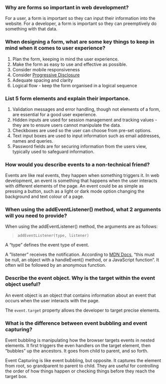### Why are forms so important in web development?

For a user, a form is important so they can input their information into the website. For a developer, a form is important so they can preemptively do something with that data.

### When designing a form, what are some key things to keep in mind when it comes to user experience?

1. Plan the form, keeping in mind the user experience.
2. Make the form as easy to use and effective as possible.
3. Consider mobile responsiveness
4. Consider [Progressive Disclosure](https://en.wikipedia.org/wiki/Progressive_disclosure)
5. Adequate spacing and clarity
6. Logical flow - keep the form organised in a logical sequence

### List 5 form elements and explain their importance.

1. Validation messages and error handling, though not elements of a form, are essential for a good user experience.
2. Hidden inputs are used for session management and tracking values - they are to ensure users cannot manipulate the data.
3. Checkboxes are used so the user can choose from pre-set options.
4. Text input boxes are used to input information such as email addresses, names and queries.
5. Password fields are for securing information from the users view, typically used to safeguard information.

### How would you describe events to a non-technical friend?

Events are like real events, they happen when something triggers it. In web development, an event is something that happens when the user interacts with different elements of the page. An event could be as simple as pressing a button, such as a light or dark mode option changing the background and text colour of a page.

### When using the addEventListener() method, what 2 arguments will you need to provide?

When using the addEventListener() method, the arguments are as follows:

> `addEventListener(type, listener)`

A “type” defines the event type of event.

A ”listener” receives the notification. According to [MDN Docs](https://developer.mozilla.org/en-US/docs/Web/API/EventTarget/addEventListener), “this must be null, an object with a handleEvent() method, or a JavaScript function“. It often will be followed by an anonymous function.

### Describe the event object. Why is the target within the event object useful?

An event object is an object that contains information about an event that occurs when the user interacts with the page.

The `event.target` property allows the developer to target precise elements.

### What is the difference between event bubbling and event capturing?

Event bubbling is manipulating how the browser targets events in nested elements. It first triggers the even handlers on the target element, then “bubbles” up the ancestors. It goes from child to parent, and so forth.

Event Capturing is like event bubbling, but opposite. It captures the element from root, so grandparent to parent to child. They are useful for controlling the order of how things happen or checking things before they reach the target box.
